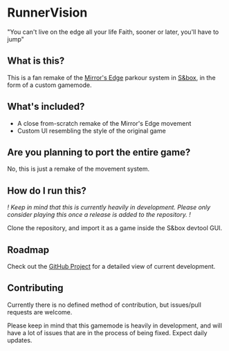# RunnerVision
"You can't live on the edge all your life Faith, sooner or later, you'll have to jump"

## What is this?
This is a fan remake of the [Mirror's Edge](https://store.steampowered.com/app/17410/Mirrors_Edge/) parkour system in [S&box](https://sbox.facepunch.com), in the form of a custom gamemode.

## What's included?
- A close from-scratch remake of the Mirror's Edge movement
- Custom UI resembling the style of the original game

## Are you planning to port the entire game?
No, this is just a remake of the movement system.

## How do I run this?
*! Keep in mind that this is currently heavily in development. Please only consider playing this once a release is added to the repository. !*

Clone the repository, and import it as a game inside the S&box devtool GUI.

## Roadmap
Check out the [GitHub Project](https://github.com/users/selimnahimi/projects/3/views/1) for a detailed view of current development.

## Contributing
Currently there is no defined method of contribution, but issues/pull requests are welcome.

Please keep in mind that this gamemode is heavily in development, and will have a lot of issues that are in the process of being fixed. Expect daily updates.
